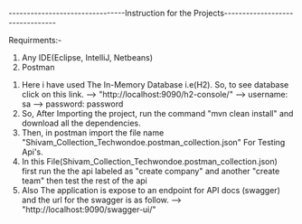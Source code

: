 --------------------------------Instruction for the Projects--------------------------------

Requirments:-
1. Any IDE(Eclipse, IntelliJ, Netbeans)
2. Postman

1) Here i have used The In-Memory Database i.e(H2). So, to see database click on this link.
--> "http://localhost:9090/h2-console/"
--> username: sa
--> password: password
2) So, After Importing the project, run the command "mvn clean install" and download all the dependencies.
3) Then, in postman import the file name "Shivam_Collection_Techwondoe.postman_collection.json" For Testing Api's.
4) In this File(Shivam_Collection_Techwondoe.postman_collection.json) first run the the api labeled as "create company" and another "create team" then test the rest of the api
5) Also The application is expose to an endpoint for API docs (swagger) and the url for the swagger is as follow.
--> "http://localhost:9090/swagger-ui/"
